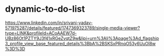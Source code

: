 # dynamic-to-do-list
https://www.linkedin.com/in/srivani-yadav-571975287/details/featured/1747369323789/single-media-viewer?type=LINK&profileId=ACoAAEW7d-UBz86Ot1PZTY9J3f41xRGeZvqtZ9w&lipi=urn%3Ali%3Apage%3Ad_flagship3_profile_view_base_featured_details%3BbA%2BSKSxPRnqO53y6UuOl8w%3D%3D
